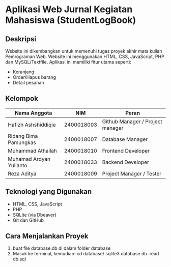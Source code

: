 # Aplikasi Web Jurnal Kegiatan Mahasiswa (StudentLogBook)

## Deskripsi

Website ini dikembangkan untuk memenuhi tugas proyek akhir mata kuliah Pemrograman Web. Website ini menggunakan HTML, CSS, JavaScript, PHP dan MySQL/Textfile. Aplikasi ini memiliki fitur utama seperti:
- Keranjang
- Order/Hapus barang
- Detail pesanan

## Kelompok

| Nama Anggota             | NIM        | Peran                             |
| ---------------------    | ---------- | ------------------------------    |
| Hafizh Ashshiddiqie      | 2400018003 | Github Manager / Project manager  |
| Ridang Bima Pamungkas    | 2400018007 | Database Manager                  |
| Muhammad Athailah        | 2400018010 | Frontend Developer                |
| Muhamad Ardyan Yulianto  | 2400018033 | Backend Developer                 |
| Reza Aditya              | 2400018009 | Project Manager / Tester          |

## Teknologi yang Digunakan

- HTML, CSS, JavaScript
- PHP
- SQLite (via Dbeaver)
- Git dan GitHub

## Cara Menjalankan Proyek
1. buat file database.db di dalam folder database
2. Masuk ke terminal, kemudian:
	cd database/
	sqlite3 database.db
	.read db.sql
	

